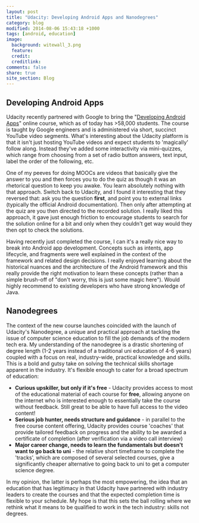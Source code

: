 ```yaml
---
layout: post
title: "Udacity: Developing Android Apps and Nanodegrees"
category: blog
modified: 2014-08-06 15:43:18 +1000
tags: [android, education]
image:
  background: witewall_3.png
  feature: 
  credit: 
  creditlink: 
comments: false
share: true
site_section: Blog
---
```


## Developing Android Apps
Udacity recently partnered with Google to bring the "[Developing Android Apps](https://www.udacity.com/course/ud853)" online course, which as of today has >58,000 students.
The course is taught by Google engineers and is administered via short, succinct YouTube video segments.
What's interesting about the Udacity platform is that it isn't just hosting YouTube videos and expect students to 'magically' follow along.
Instead they've added some interactivity via mini-quizzes, which range from choosing from a set of radio button answers, text input, label the order of the following, etc.

One of my peeves for doing MOOCs are videos that basically give the answer to you and then forces you to do the quiz as though it was an rhetorical question to keep you awake.
You learn absolutely nothing with that approach.
Switch back to Udacity, and I found it interesting that they reversed that: ask you the question **first**, and point you to external links (typically the official Android documentation).
Then only after attempting at the quiz are you then directed to the recorded solution.
I really liked this approach, it gave just enough friction to encourage students to search for the solution online for a bit and only when they couldn't get way would they then opt to check the solutions.

Having recently just completed the course, I can it's a really nice way to break into Android app development.
Concepts such as intents, app lifecycle, and fragments were well explained in the context of the framework and related design decisions.
I really enjoyed learning about the historical nuances and the architecture of the Android framework and this really provide the right motivation to learn these concepts (rather than a simple brush-off of "don't worry, this is just some magic here").
Would highly recommend to existing developers who have strong knowledge of Java.

## Nanodegrees
The context of the new course launches coincided with the launch of Udacity's Nanodegree, a unique and practical approach at tackling the issue of computer science education to fill the job demands of the modern tech era.
My understanding of the nanodegree is a drastic shortening of degree length (1-2 years instead of a traditional uni education of 4-6 years) coupled with a focus on real, industry-wide, practical knowledge and skills.
This is a bold and gutsy take on solving the technical skills shortage apparent in the industry.
It's flexible enough to cater for a broad spectrum of education:

* **Curious upskiller, but only if it's free** - Udacity provides access to most of the educational material of each course for **free**, allowing anyone on the internet who is interested enough to essentially take the course without feedback. Still great to be able to have full access to the video content!
* **Serious job hunter, needs structure and guidance** - in parallel to the free course content offering, Udacity provides course 'coaches' that provide tailored feedback on progress and the ability to be awarded a certificate of completion (after verification via a video call interview)
* **Major career change, needs to learn the fundamentals but doesn't want to go back to uni** - the relative short timeframe to complete the 'tracks', which are composed of several selected courses, give a significantly cheaper alternative to going back to uni to get a computer science degree.

In my opinion, the latter is perhaps the most empowering, the idea that an education that has legitimacy in that Udacity have partnered with industry leaders to create the courses and that the expected completion time is flexible to your schedule.
My hope is that this sets the ball rolling where we rethink what it means to be qualified to work in the tech industry: skills not degrees.
